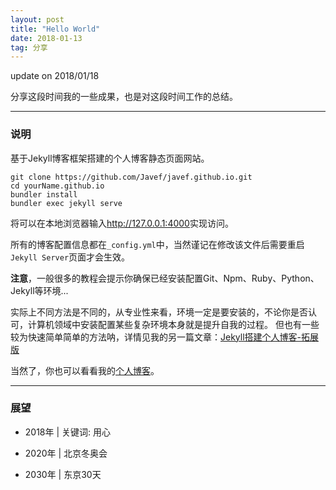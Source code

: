 ```yaml
---
layout: post
title: "Hello World"
date: 2018-01-13
tag: 分享
---
```


update on 2018/01/18

分享这段时间我的一些成果，也是对这段时间工作的总结。

---
### 说明

基于Jekyll博客框架搭建的个人博客静态页面网站。

```
git clone https://github.com/Javef/javef.github.io.git
cd yourName.github.io
bundler install
bundler exec jekyll serve
```

将可以在本地浏览器输入<http://127.0.0.1:4000>实现访问。

所有的博客配置信息都在`_config.yml`中，当然谨记在修改该文件后需要重启`Jekyll Server`页面才会生效。

**注意**，一般很多的教程会提示你确保已经安装配置Git、Npm、Ruby、Python、Jekyll等环境...

实际上不同方法是不同的，从专业性来看，环境一定是要安装的，不论你是否认可，计算机领域中安装配置某些复杂环境本身就是提升自我的过程。 但也有一些较为快速简单简单的方法呐，详情见我的另一篇文章：[Jekyll搭建个人博客-拓展版](https://zhouie.cn/2018/02/Jekyll-%E6%90%AD%E5%BB%BA%E4%B8%AA%E4%BA%BA%E5%8D%9A%E5%AE%A2-%E6%8B%93%E5%B1%95%E7%89%88/)

当然了，你也可以看看我的[个人博客](https://www.zhouie.cn/)。


---
### 展望

* 2018年 | 关键词: 用心

* 2020年 | 北京冬奥会

* 2030年 | 东京30天
